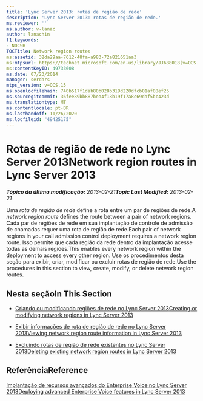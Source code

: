 ```yaml
---
title: 'Lync Server 2013: rotas de região de rede'
description: 'Lync Server 2013: rotas de região de rede.'
ms.reviewer: ''
ms.author: v-lanac
author: lanachin
f1.keywords:
- NOCSH
TOCTitle: Network region routes
ms:assetid: 32da29aa-7612-48fa-a983-72a821651aa3
ms:mtpsurl: https://technet.microsoft.com/en-us/library/JJ688018(v=OCS.15)
ms:contentKeyID: 49733608
ms.date: 07/23/2014
manager: serdars
mtps_version: v=OCS.15
ms.openlocfilehash: 740b517f1dab80b028b319d220dfcb01af08ef25
ms.sourcegitcommit: 36fee89bb887bea4f18b19f17a8c69daf5bc423d
ms.translationtype: MT
ms.contentlocale: pt-BR
ms.lasthandoff: 11/26/2020
ms.locfileid: "49425175"
---
```

# <a name="network-region-routes-in-lync-server-2013"></a><span data-ttu-id="95059-103">Rotas de região de rede no Lync Server 2013</span><span class="sxs-lookup"><span data-stu-id="95059-103">Network region routes in Lync Server 2013</span></span>

<div data-xmlns="http://www.w3.org/1999/xhtml">

<div class="topic" data-xmlns="http://www.w3.org/1999/xhtml" data-msxsl="urn:schemas-microsoft-com:xslt" data-cs="https://msdn.microsoft.com/">

<div data-asp="https://msdn2.microsoft.com/asp">



</div>

<div id="mainSection">

<div id="mainBody"><span data-ttu-id="95059-104">

<span> </span></span><span class="sxs-lookup"><span data-stu-id="95059-104">

<span> </span></span></span>

<span data-ttu-id="95059-105">_**Tópico da última modificação:** 2013-02-21_</span><span class="sxs-lookup"><span data-stu-id="95059-105">_**Topic Last Modified:** 2013-02-21_</span></span>

<span data-ttu-id="95059-106">Uma *rota de região de rede* define a rota entre um par de regiões de rede.</span><span class="sxs-lookup"><span data-stu-id="95059-106">A *network region route* defines the route between a pair of network regions.</span></span> <span data-ttu-id="95059-107">Cada par de regiões de rede em sua implantação de controle de admissão de chamadas requer uma rota de região de rede.</span><span class="sxs-lookup"><span data-stu-id="95059-107">Each pair of network regions in your call admission control deployment requires a network region route.</span></span> <span data-ttu-id="95059-108">Isso permite que cada região da rede dentro da implantação acesse todas as demais regiões.</span><span class="sxs-lookup"><span data-stu-id="95059-108">This enables every network region within the deployment to access every other region.</span></span> <span data-ttu-id="95059-109">Use os procedimentos desta seção para exibir, criar, modificar ou excluir rotas de região de rede.</span><span class="sxs-lookup"><span data-stu-id="95059-109">Use the procedures in this section to view, create, modify, or delete network region routes.</span></span>

<div>

## <a name="in-this-section"></a><span data-ttu-id="95059-110">Nesta seção</span><span class="sxs-lookup"><span data-stu-id="95059-110">In This Section</span></span>

  - [<span data-ttu-id="95059-111">Criando ou modificando regiões de rede no Lync Server 2013</span><span class="sxs-lookup"><span data-stu-id="95059-111">Creating or modifying network regions in Lync Server 2013</span></span>](lync-server-2013-creating-or-modifying-network-regions.md)

  - [<span data-ttu-id="95059-112">Exibir informações de rota de região de rede no Lync Server 2013</span><span class="sxs-lookup"><span data-stu-id="95059-112">Viewing network region route information in Lync Server 2013</span></span>](lync-server-2013-viewing-network-region-route-information.md)

  - [<span data-ttu-id="95059-113">Excluindo rotas de região de rede existentes no Lync Server 2013</span><span class="sxs-lookup"><span data-stu-id="95059-113">Deleting existing network region routes in Lync Server 2013</span></span>](lync-server-2013-deleting-existing-network-region-routes.md)

</div>

<div>

## <a name="reference"></a><span data-ttu-id="95059-114">Referência</span><span class="sxs-lookup"><span data-stu-id="95059-114">Reference</span></span>

[<span data-ttu-id="95059-115">Implantação de recursos avançados do Enterprise Voice no Lync Server 2013</span><span class="sxs-lookup"><span data-stu-id="95059-115">Deploying advanced Enterprise Voice features in Lync Server 2013</span></span>](lync-server-2013-deploying-advanced-enterprise-voice-features.md)

<span data-ttu-id="95059-116"></div>

</div>

<span> </span>

</div>

</div>

</span><span class="sxs-lookup"><span data-stu-id="95059-116"></div>

</div>

<span> </span>

</div>

</div>

</span></span></div>

